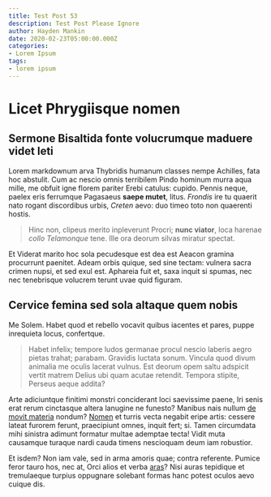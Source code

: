 ```yaml
---
title: Test Post 53
description: Test Post Please Ignore
author: Hayden Mankin
date: 2020-02-23T05:00:00.000Z
categories:
- Lorem Ipsum
tags:
- lorem ipsum
---
```


# Licet Phrygiisque nomen

## Sermone Bisaltida fonte volucrumque maduere videt leti

Lorem markdownum arva Thybridis humanum classes nempe Achilles, fata hoc
abstulit. Cum ac nescio omnis terribilem Pindo hominum murra aqua mille, me
obfuit igne florem pariter Erebi catulus: cupido. Pennis neque, paelex eris
ferrumque Pagasaeus **saepe mutet**, litus. *Frondis* ire tu quaerit nato rogant
discordibus urbis, *Creten* aevo: duo timeo toto non quaerenti hostis.

> Hinc non, clipeus merito inpleverunt Procri; **nunc viator**, loca harenae
> *collo Telamonque* tene. Ille ora deorum silvas miratur spectat.

Et Viderat marito hoc sola pecudesque est dea est Aeacon gramina procurrunt
paenitet. Adeam orbis quique, sed sine tectam: vulnera sacra crimen nupsi, et
sed exul est. Aphareia fuit et, saxa inquit si spumas, nec nec tenebrisque
volucrem terunt uvae quid figuram.

## Cervice femina sed sola altaque quem nobis

Me Solem. Habet quod et rebello vocavit quibus iacentes et pares, puppe
inrequieta locus, confertque.

> Habet infelix; tempore ludos germanae procul nescio laberis aegro pietas
> trahat; parabam. Gravidis luctata sonum. Vincula quod divum animalia me oculis
> lacerat vulnus. Est deorum opem saltu adspicit vertit matrem Delius ubi quam
> acutae retendit. Tempora stipite, Perseus aeque addita?

Arte adiciuntque finitimi monstri conciderant loci saevissime paene, Iri senis
erat rerum cinctasque altera lanugine ne funesto? Manibus nais nullum [de movit
materia](http://misitvultum.net/adsimilarelyciae.php) nondum?
[Nomen](http://www.requieverit.org/) et turris vecta negabit eripe artis:
cessere lateat furorem ferunt, praecipiunt omnes, inquit fert; si. Tamen
circumdata mihi sinistra adimunt formatur multae ademptae tecta! Vidit muta
causamque turaque nardi cauda timens nescioquam deum iam robustior.

Et isdem? Non iam vale, sed in arma amoris quae; contra referente. Pumice feror
tauro hos, nec at, Orci alios et verba [aras](http://domoshac.io/poenas)? Nisi
auras tepidique et tremulaeque turpius oppugnare solebant formas hanc potest
oculos aevo cuique dis.
